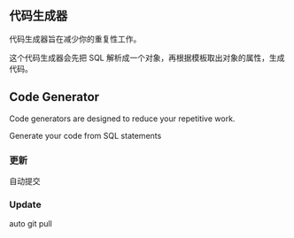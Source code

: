 ## 代码生成器

代码生成器旨在减少你的重复性工作。

这个代码生成器会先把 SQL 解析成一个对象，再根据模板取出对象的属性，生成代码。

## Code Generator

Code generators are designed to reduce your repetitive work.

Generate your code from SQL statements

### 更新

自动提交

### Update

auto git pull
